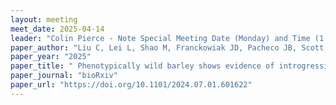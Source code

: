 ```yaml
---
layout: meeting
meet_date: 2025-04-14
leader: "Colin Pierce - Note Special Meeting Date (Monday) and Time (1:00 pm)"
paper_author: "Liu C, Lei L, Shao M, Franckowiak JD, Pacheco JB, Scott JC, Gavin RT, Roy JK, Sallam AH, Steffenson BJ, Morrell PL"
paper_year: "2025"
paper_title: " Phenotypically wild barley shows evidence of introgression from cultivated barley"
paper_journal: "bioRxiv"
paper_url: "https://doi.org/10.1101/2024.07.01.601622"
---
```



